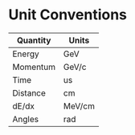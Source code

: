 # Unit Conventions
| Quantity | Units  |
| -------- | ------ |
| Energy   | GeV    |
| Momentum | GeV/c  |
| Time     | us     |
| Distance | cm     |
| dE/dx    | MeV/cm |
| Angles   | rad    |
